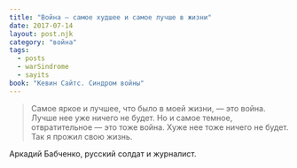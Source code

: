 ```yaml
---
title: "Война – самое худшее и самое лучше в жизни"
date: 2017-07-14
layout: post.njk
category: "война"
tags:
  - posts
  - warSindrome
  - sayits
book: "Кевин Сайтс. Синдром войны"
---
```


> Самое яркое и лучшее, что было в моей жизни, — это война. Лучше нее уже ничего не будет. Но и самое темное, отвратительное — это тоже война. Хуже нее тоже ничего не будет. Так я прожил свою жизнь.

Аркадий Бабченко, русский солдат и журналист.
